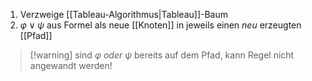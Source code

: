 1. Verzweige [[Tableau-Algorithmus|Tableau]]-Baum 
2. $\varphi \lor \psi$ aus Formel als neue [[Knoten]] in jeweils einen _neu_ erzeugten [[Pfad]]

> [!warning] sind $\varphi$  _oder_  $\psi$ bereits auf dem Pfad, kann Regel nicht angewandt werden!
